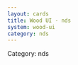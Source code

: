 ```yaml
---
layout: cards
title: Wood UI - nds
system: wood-ui
category: nds
---
```

<div class="alert alert-secondary mb-4"><span class="i18n innerHTML-category">Category: </span><span class="i18n innerHTML-cat-nds">nds</span></div>
